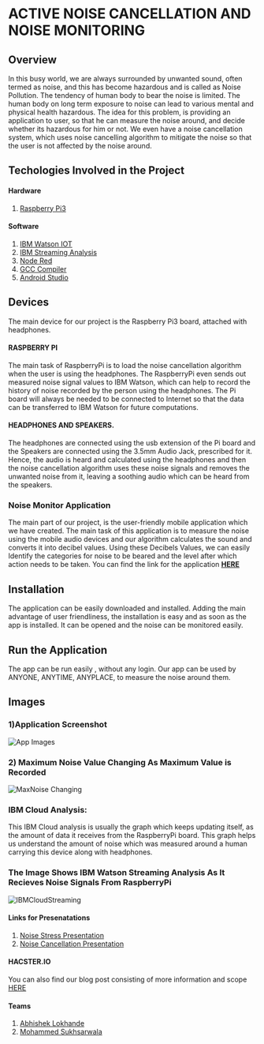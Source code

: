 # ACTIVE NOISE CANCELLATION AND NOISE MONITORING


## Overview
In this busy world, we are always surrounded by unwanted sound, often termed as noise, and this has become hazardous and is called as Noise Pollution. The tendency of human body to bear the noise is limited. The human body on long term exposure to noise can lead to various mental and physical health hazardous.
The idea for this problem, is providing an application to user, so that he can measure the noise around, and decide whether its hazardous for him or not. We even have a noise cancellation system, which uses noise cancelling algorithm to mitigate the noise so that the user is not affected by the noise around.

## Techologies Involved in the Project

#### Hardware
1) <a href="https://www.raspberrypi.org/">Raspberry Pi3 </a>
	
#### Software
1) <a href="https://internetofthings.ibmcloud.com/">IBM Watson IOT </a>
2) <a href="https://www.ibm.com/it-it/cloud/streaming-analytics">IBM Streaming Analysis</a>
3) <a href="https://nodered.org/">Node Red</a>
4) <a href="https://gcc.gnu.org/">GCC Compiler </a>
5) <a href="https://developer.android.com/studio">Android Studio</a>
	
	
## Devices
The main device for our project is the Raspberry Pi3 board, attached with headphones.

#### RASPBERRY PI
The main task of RaspberryPi is to load the noise cancellation algorithm when the user is using the headphones. The RaspberryPi even sends out measured noise signal values to IBM Watson, which can help to record the history of noise recorded by the person using the headphones.
The Pi board will always be needed to be connected to Internet so that the data can be transferred to IBM Watson for future computations.

#### HEADPHONES AND SPEAKERS.
The headphones are connected using the usb extension of the Pi board and the Speakers are connected using the 3.5mm Audio Jack, prescribed for it. Hence, the audio is heard and calculated using the headphones and then the noise cancellation algorithm uses these noise signals and removes the unwanted noise from it, leaving a soothing audio which can be heard from the speakers.


### Noise Monitor Application
The main part of our project, is the user-friendly mobile application which we have created. The main task of this application is to measure the noise using the mobile audio devices and our algorithm calculates the sound and converts it into decibel values. Using these Decibels Values, we can easily Identify the categories for noise to be beared and the level after which action needs to be taken. 
You can find the link for the application <a href="https://github.com/momo1901/NoiseMonitor"><b><u> HERE </u></b></a>

## Installation
The application can be easily downloaded and installed. Adding the main advantage of user friendliness, the installation is easy and as soon as the app is installed. It can be opened and the noise can be monitored easily.
	
## Run the Application
The app can be run easily , without any login. Our app can be used by ANYONE, ANYTIME, ANYPLACE, to measure the noise around them.


## Images

### 1)Application Screenshot
![App Images](https://github.com/abhisheklokhande/NOISE-MONITORING-WITH-ACTIVE-NOISE-CANCELLATION/blob/master/images/app.PNG)

### 2) Maximum Noise Value Changing As Maximum Value is Recorded
![MaxNoise Changing](https://github.com/abhisheklokhande/NOISE-MONITORING-WITH-ACTIVE-NOISE-CANCELLATION/blob/master/images/maxchanged.PNG)




### IBM Cloud Analysis:
This IBM Cloud analysis is usually the graph which keeps updating itself, as the amount of data it receives from the RaspberryPi board. This graph helps us understand the amount of noise which was measured around a human carrying this device along with headphones.

### The Image Shows IBM Watson Streaming Analysis As It Recieves Noise Signals From RaspberryPi
![IBMCloudStreaming](https://github.com/abhisheklokhande/NOISE-MONITORING-WITH-ACTIVE-NOISE-CANCELLATION/blob/master/images/ibmwatson.PNG)



#### Links for Presenatations

1) <a href="https://www.slideshare.net/Abhiloki/noisestress-ppt2"> Noise Stress Presentation </a> <br>
2) <a href="https://www.slideshare.net/Abhiloki/final-presentation-iot"> Noise Cancellation Presentation </a>

#### HACSTER.IO
You can also find our blog post consisting of more information and scope <a href="https://www.hackster.io/abhiloki333/noise-monitoring-and-active-noise-cancellation-de3af8"> HERE </a>


#### Teams
1) <a href="https://github.com/abhisheklokhande"> Abhishek Lokhande </a>
2) <a href="https://github.com/momo1901"> Mohammed Sukhsarwala </a>

